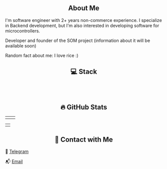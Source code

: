 <h2 align="center"> About Me</h2>

I'm software engineer with 2+ years non-commerce experience.
I specialize in Backend development, but I'm also interested in developing software for microcontrollers.

Developer and founder of the SOM project (information about it will be available soon)

Random fact about me: I love rice :)


<div align = "center">
    <h2> 💻 Stack</h2>
    <img src="https://img.shields.io/badge/Python-3776AB?logo=python&logoColor=fff" alt="">
    <img src="https://img.shields.io/badge/Java-%23ED8B00.svg?logo=openjdk&logoColor=white" alt=""/>
    <img src="https://img.shields.io/badge/C-00599C?logo=c&logoColor=white" alt="">
    <img src="https://img.shields.io/badge/Bash-4EAA25?logo=gnubash&logoColor=fff" alt="">
    <img src="https://img.shields.io/badge/FastAPI-009485.svg?logo=fastapi&logoColor=white" alt="">
    <img src="https://img.shields.io/badge/Django-%23092E20.svg?logo=django&logoColor=white" alt="">
    <img src="https://img.shields.io/badge/Spring%20Boot-6DB33F?logo=springboot&logoColor=fff" alt=""/>
    <img src="https://img.shields.io/badge/MongoDB-%234ea94b.svg?logo=mongodb&logoColor=white" alt="">
    <img src="https://img.shields.io/badge/Postgres-%23316192.svg?logo=postgresql&logoColor=white" alt="">
    <img src="https://img.shields.io/badge/MySQL-4479A1?logo=mysql&logoColor=fff" alt=""/>
    <br>
    <img src="https://img.shields.io/badge/Docker-2496ED?logo=docker&logoColor=fff" alt=""/>
    <img src="https://img.shields.io/badge/Kubernetes-326CE5?logo=kubernetes&logoColor=fff" alt="">
    <img src="https://img.shields.io/badge/GitLab%20CI-FC6D26?logo=gitlab&logoColor=fff" alt="">
    <img src="https://img.shields.io/badge/AWS-%23FF9900.svg?logo=amazon-web-services&logoColor=white" alt="">
    <img src="https://img.shields.io/badge/Git-F05032?logo=git&logoColor=fff" alt="">
    <img src="https://img.shields.io/badge/IntelliJIDEA-000000.svg?logo=intellij-idea&logoColor=white" alt="">
    <img src="https://custom-icon-badges.demolab.com/badge/Visual%20Studio%20Code-0078d7.svg?logo=vsc&logoColor=white" alt="">
    <img src="https://img.shields.io/badge/Linux-FCC624?logo=linux&logoColor=black" alt=""/>
</div>

<h2 align= "center"> 🔥 GitHub Stats</h2>

<table>
    <tr>
        <td>
            <img src="https://github-readme-stats.vercel.app/api?username=python4k&show_icons=true&theme=tokyonight" alt=""/>
        </td>
        <td>
            <img src="https://streak-stats.demolab.com/?user=python4k&theme=tokyonight" alt=""/>
        </td>
    </tr>
</table>
<table>
  <tr>
        <td>
            <img src="https://github-readme-activity-graph.vercel.app/graph?username=python4k&theme=tokyo-night" alt=""/>
        </td>
    </tr>
</table>


<h2 align= "center"> 🤝 Contact with Me</h2>

💬 [Telegram](https://t.me/python4k)

📬 [Email](mailto:leonid.r.dev@gmail.com)

